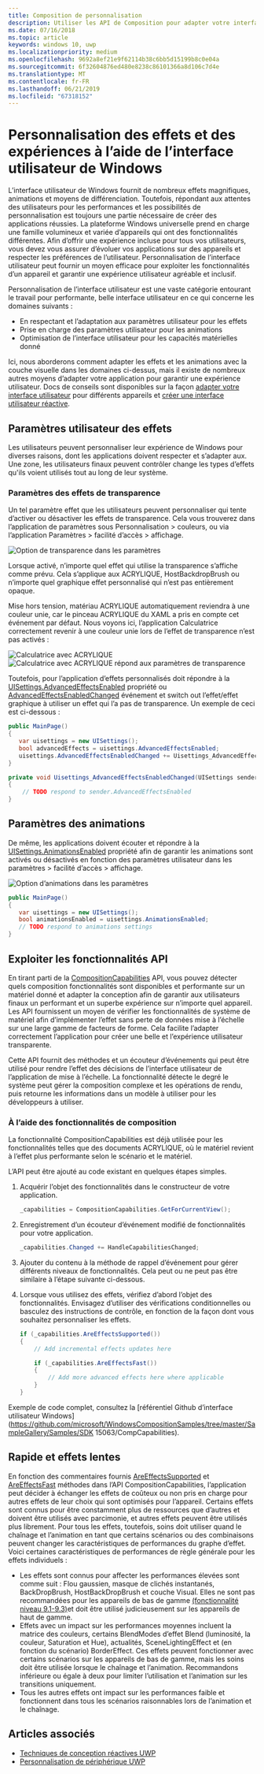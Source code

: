 ```yaml
---
title: Composition de personnalisation
description: Utiliser les API de Composition pour adapter votre interface utilisateur, d’optimiser les performances et de prendre en charge les paramètres utilisateur et les caractéristiques de l’appareil.
ms.date: 07/16/2018
ms.topic: article
keywords: windows 10, uwp
ms.localizationpriority: medium
ms.openlocfilehash: 9692a8ef21e9f62114b38c6bb5d15199b8c0e04a
ms.sourcegitcommit: 6f32604876ed480e8238c86101366a8d106c7d4e
ms.translationtype: MT
ms.contentlocale: fr-FR
ms.lasthandoff: 06/21/2019
ms.locfileid: "67318152"
---
```

# <a name="tailoring-effects--experiences-using-windows-ui"></a>Personnalisation des effets et des expériences à l’aide de l’interface utilisateur de Windows

L’interface utilisateur de Windows fournit de nombreux effets magnifiques, animations et moyens de différenciation. Toutefois, répondant aux attentes des utilisateurs pour les performances et les possibilités de personnalisation est toujours une partie nécessaire de créer des applications réussies. La plateforme Windows universelle prend en charge une famille volumineux et variée d’appareils qui ont des fonctionnalités différentes. Afin d’offrir une expérience incluse pour tous vos utilisateurs, vous devez vous assurer d’évoluer vos applications sur des appareils et respecter les préférences de l’utilisateur. Personnalisation de l’interface utilisateur peut fournir un moyen efficace pour exploiter les fonctionnalités d’un appareil et garantir une expérience utilisateur agréable et inclusif.

Personnalisation de l’interface utilisateur est une vaste catégorie entourant le travail pour performante, belle interface utilisateur en ce qui concerne les domaines suivants :

- En respectant et l’adaptation aux paramètres utilisateur pour les effets
- Prise en charge des paramètres utilisateur pour les animations
- Optimisation de l’interface utilisateur pour les capacités matérielles donné

Ici, nous aborderons comment adapter les effets et les animations avec la couche visuelle dans les domaines ci-dessus, mais il existe de nombreux autres moyens d’adapter votre application pour garantir une expérience utilisateur. Docs de conseils sont disponibles sur la façon [adapter votre interface utilisateur](/windows/uwp/design/layout/screen-sizes-and-breakpoints-for-responsive-design) pour différents appareils et [créer une interface utilisateur réactive](/windows/uwp/design/layout/responsive-design).

## <a name="user-effects-settings"></a>Paramètres utilisateur des effets

Les utilisateurs peuvent personnaliser leur expérience de Windows pour diverses raisons, dont les applications doivent respecter et s’adapter aux. Une zone, les utilisateurs finaux peuvent contrôler change les types d’effets qu'ils voient utilisés tout au long de leur système.

### <a name="transparency-effects-settings"></a>Paramètres des effets de transparence

Un tel paramètre effet que les utilisateurs peuvent personnaliser qui tente d’activer ou désactiver les effets de transparence. Cela vous trouverez dans l’application de paramètres sous Personnalisation > couleurs, ou via l’application Paramètres > facilité d’accès > affichage.

![Option de transparence dans les paramètres](images/tailoring-transparency-setting.png)

Lorsque activé, n’importe quel effet qui utilise la transparence s’affiche comme prévu. Cela s’applique aux ACRYLIQUE, HostBackdropBrush ou n’importe quel graphique effet personnalisé qui n’est pas entièrement opaque.

Mise hors tension, matériau ACRYLIQUE automatiquement reviendra à une couleur unie, car le pinceau ACRYLIQUE du XAML a pris en compte cet événement par défaut. Nous voyons ici, l’application Calculatrice correctement revenir à une couleur unie lors de l’effet de transparence n’est pas activés :

![Calculatrice avec ACRYLIQUE](images/tailoring-acrylic.png)
![Calculatrice avec ACRYLIQUE répond aux paramètres de transparence](images/tailoring-acrylic-fallback.png)

Toutefois, pour l’application d’effets personnalisés doit répondre à la [UISettings.AdvancedEffectsEnabled](https://docs.microsoft.com/uwp/api/windows.ui.viewmanagement.uisettings.advancedeffectsenabledchanged) propriété ou [AdvancedEffectsEnabledChanged](https://docs.microsoft.com/uwp/api/windows.ui.viewmanagement.uisettings.advancedeffectsenabledchanged) événement et switch out l’effet/effet graphique à utiliser un effet qui l’a pas de transparence. Un exemple de ceci est ci-dessous :

```cs
public MainPage()
{
   var uisettings = new UISettings();
   bool advancedEffects = uisettings.AdvancedEffectsEnabled;
   uisettings.AdvancedEffectsEnabledChanged += Uisettings_AdvancedEffectsEnabledChanged;
}

private void Uisettings_AdvancedEffectsEnabledChanged(UISettings sender, object args)
{
    // TODO respond to sender.AdvancedEffectsEnabled
}
```

## <a name="animations-settings"></a>Paramètres des animations

De même, les applications doivent écouter et répondre à la [UISettings.AnimationsEnabled](https://docs.microsoft.com/uwp/api/windows.ui.viewmanagement.uisettings.animationsenabled) propriété afin de garantir les animations sont activés ou désactivés en fonction des paramètres utilisateur dans les paramètres > facilité d’accès > affichage.

![Option d’animations dans les paramètres](images/tailoring-animations-setting.png)

```cs
public MainPage()
{
   var uisettings = new UISettings();
   bool animationsEnabled = uisettings.AnimationsEnabled;
   // TODO respond to animations settings
}

```

## <a name="leveraging-the-capabilities-api"></a>Exploiter les fonctionnalités API

En tirant parti de la [CompositionCapabilities](/uwp/api/windows.ui.composition.compositioncapabilities) API, vous pouvez détecter quels composition fonctionnalités sont disponibles et performante sur un matériel donné et adapter la conception afin de garantir aux utilisateurs finaux un performant et un superbe expérience sur n’importe quel appareil. Les API fournissent un moyen de vérifier les fonctionnalités de système de matériel afin d’implémenter l’effet sans perte de données mise à l’échelle sur une large gamme de facteurs de forme. Cela facilite l’adapter correctement l’application pour créer une belle et l’expérience utilisateur transparente.

Cette API fournit des méthodes et un écouteur d’événements qui peut être utilisé pour rendre l’effet des décisions de l’interface utilisateur de l’application de mise à l’échelle. La fonctionnalité détecte le degré le système peut gérer la composition complexe et les opérations de rendu, puis retourne les informations dans un modèle à utiliser pour les développeurs à utiliser.

### <a name="using-composition-capabilities"></a>À l’aide des fonctionnalités de composition

La fonctionnalité CompositionCapabilities est déjà utilisée pour les fonctionnalités telles que des documents ACRYLIQUE, où le matériel revient à l’effet plus performante selon le scénario et le matériel.

L’API peut être ajouté au code existant en quelques étapes simples.

1. Acquérir l’objet des fonctionnalités dans le constructeur de votre application.

    ```cs
    _capabilities = CompositionCapabilities.GetForCurrentView();
    ```

1. Enregistrement d’un écouteur d’événement modifié de fonctionnalités pour votre application.

    ```cs
    _capabilities.Changed += HandleCapabilitiesChanged;
    ```

1. Ajouter du contenu à la méthode de rappel d’événement pour gérer différents niveaux de fonctionnalités. Cela peut ou ne peut pas être similaire à l’étape suivante ci-dessous.
1. Lorsque vous utilisez des effets, vérifiez d’abord l’objet des fonctionnalités. Envisagez d’utiliser des vérifications conditionnelles ou basculez des instructions de contrôle, en fonction de la façon dont vous souhaitez personnaliser les effets.

    ```cs
    if (_capabilities.AreEffectsSupported())
    {
        // Add incremental effects updates here

        if (_capabilities.AreEffectsFast())
        {
            // Add more advanced effects here where applicable
        }
    }
    ```

Exemple de code complet, consultez la [référentiel Github d’interface utilisateur Windows](https://github.com/microsoft/WindowsCompositionSamples/tree/master/SampleGallery/Samples/SDK 15063/CompCapabilities).

## <a name="fast-vs-slow-effects"></a>Rapide et effets lentes

En fonction des commentaires fournis [AreEffectsSupported](/uwp/api/windows.ui.composition.compositioncapabilities.areeffectssupported) et [AreEffectsFast](/uwp/api/windows.ui.composition.compositioncapabilities.areeffectsfast) méthodes dans l’API CompositionCapabilities, l’application peut décider à échanger les effets de coûteux ou non pris en charge pour autres effets de leur choix qui sont optimisés pour l’appareil. Certains effets sont connus pour être constamment plus de ressources que d’autres et doivent être utilisés avec parcimonie, et autres effets peuvent être utilisés plus librement. Pour tous les effets, toutefois, soins doit utiliser quand le chaînage et l’animation en tant que certains scénarios ou des combinaisons peuvent changer les caractéristiques de performances du graphe d’effet. Voici certaines caractéristiques de performances de règle générale pour les effets individuels :

- Les effets sont connus pour affecter les performances élevées sont comme suit : Flou gaussien, masque de clichés instantanés, BackDropBrush, HostBackDropBrush et couche Visual. Elles ne sont pas recommandées pour les appareils de bas de gamme [(fonctionnalité niveau 9.1-9.3)](https://docs.microsoft.com/windows/desktop/direct3d11/overviews-direct3d-11-devices-downlevel-intro)et doit être utilisé judicieusement sur les appareils de haut de gamme.
- Effets avec un impact sur les performances moyennes incluent la matrice des couleurs, certains BlendModes d’effet Blend (luminosité, la couleur, Saturation et Hue), actualités, SceneLightingEffect et (en fonction du scénario) BorderEffect. Ces effets peuvent fonctionner avec certains scénarios sur les appareils de bas de gamme, mais les soins doit être utilisée lorsque le chaînage et l’animation. Recommandons inférieure ou égale à deux pour limiter l’utilisation et l’animation sur les transitions uniquement.
- Tous les autres effets ont impact sur les performances faible et fonctionnent dans tous les scénarios raisonnables lors de l’animation et le chaînage.

## <a name="related-articles"></a>Articles associés

- [Techniques de conception réactives UWP](https://docs.microsoft.com/windows/uwp/design/layout/responsive-design)
- [Personnalisation de périphérique UWP](https://docs.microsoft.com/windows/uwp/design/layout/screen-sizes-and-breakpoints-for-responsive-design)
